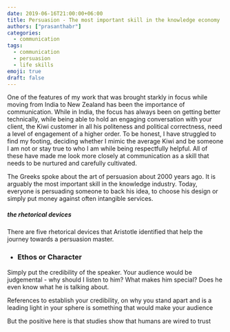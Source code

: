 ```yaml
---
date: 2019-06-16T21:00:00+06:00
title: Persuasion - The most important skill in the knowledge economy
authors: ["prasanthabr"]
categories:
  - communication
tags:
  - communication
  - persuasion
  - life skills
emoji: true
draft: false
---
```

One of the features of my work that was brought starkly in focus while moving from India to New Zealand has been the importance of communication. 
While in India, the focus has always been on getting better technically, while being able to hold an engaging conversation with your client, the Kiwi customer in all his politeness and political correctness, need a level of engagement of a higher order.
To be honest, I have struggled to find my footing, deciding whether I mimic the average Kiwi and be someone I am not or stay true to who I am while being respectfully helpful.
All of these have made me look more closely at communication as a skill that needs to be nurtured and carefully cultivated.

The Greeks spoke about the art of persuasion about 2000 years ago. It is arguably the most important skill in the knowledge industry. Today, everyone is persuading someone to back his idea, to choose his design or simply put money against often intangible services.

##### the rhetorical devices

There are five rhetorical devices that Aristotle identified that help the journey towards a persuasion master.

* ### Ethos or Character

Simply put the credibility of the speaker. Your audience would be judgemental - why should I listen to him? What makes him special? Does he even know what he is talking about.

References to establish your credibility, on why you stand apart and is a leading light in your sphere is something that would make your audience 

But the positive here is that studies show that humans are wired to trust






